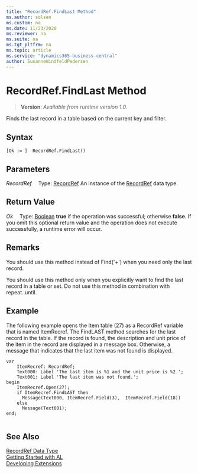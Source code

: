 ```yaml
---
title: "RecordRef.FindLast Method"
ms.author: solsen
ms.custom: na
ms.date: 11/23/2020
ms.reviewer: na
ms.suite: na
ms.tgt_pltfrm: na
ms.topic: article
ms.service: "dynamics365-business-central"
author: SusanneWindfeldPedersen
---
```

[//]: # (START>DO_NOT_EDIT)
[//]: # (IMPORTANT:Do not edit any of the content between here and the END>DO_NOT_EDIT.)
[//]: # (Any modifications should be made in the .xml files in the ModernDev repo.)
# RecordRef.FindLast Method
> **Version**: _Available from runtime version 1.0._

Finds the last record in a table based on the current key and filter.


## Syntax
```
[Ok := ]  RecordRef.FindLast()
```

## Parameters
*RecordRef*
&emsp;Type: [RecordRef](recordref-data-type.md)
An instance of the [RecordRef](recordref-data-type.md) data type.

## Return Value
*Ok*
&emsp;Type: [Boolean](../boolean/boolean-data-type.md)
**true** if the operation was successful; otherwise **false**.   If you omit this optional return value and the operation does not execute successfully, a runtime error will occur.  


[//]: # (IMPORTANT: END>DO_NOT_EDIT)

## Remarks  
 You should use this method instead of Find\('+'\) when you need only the last record.  
  
 You should use this method only when you explicitly want to find the last record in a table or set. Do not use this method in combination with repeat..until.  
  
## Example  
 The following example opens the Item table \(27\) as a RecordRef variable that is named ItemRecref. The FindLAST method searches for the last record in the table. If the record is found, the description and unit price of the item in the record are displayed in a message box. Otherwise, a message that indicates that the last item was not found is displayed.
 
```al
var
    ItemRecref: RecordRef;
    Text000: Label 'The last item is %1 and the unit price is %2.';
    Text001: Label 'The last item was not found.';
begin    
    ItemRecref.Open(27);  
    if ItemRecref.FindLAST then  
      Message(Text000, ItemRecref.Field(3),  ItemRecref.Field(18))  
    else  
      Message(Text001);  
end;
  
```  

## See Also
[RecordRef Data Type](recordref-data-type.md)  
[Getting Started with AL](../../devenv-get-started.md)  
[Developing Extensions](../../devenv-dev-overview.md)